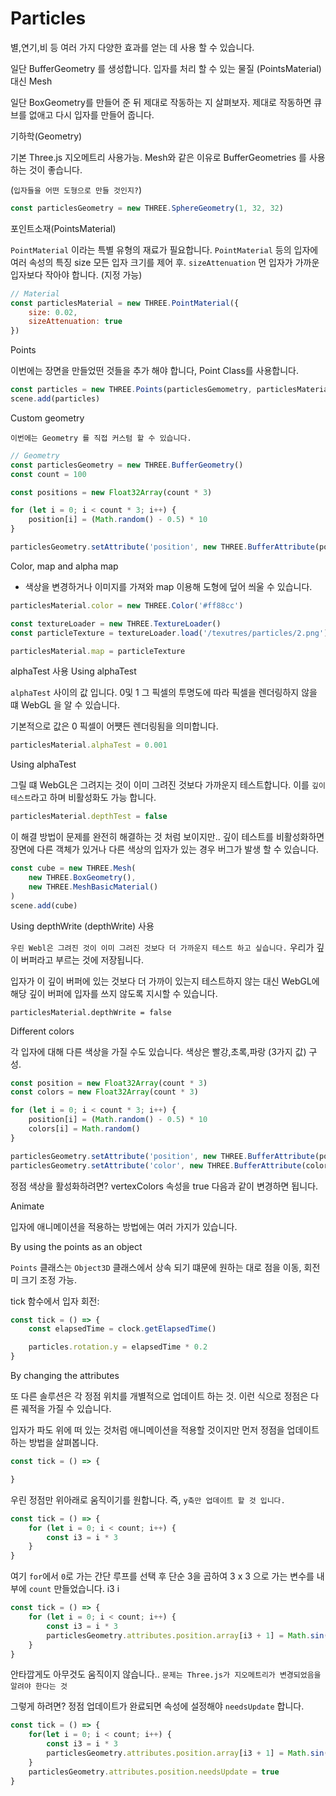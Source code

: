 <h1>Particles</h1>

별,연기,비 등 여러 가지 다양한 효과를 얻는 데 사용 할 수 있습니다.

일단 BufferGeometry 를 생성합니다.
입자를 처리 할 수 있는 물질 (PointsMaterial) 대신 Mesh 


일단 BoxGeometry를 만들어 준 뒤 제대로 작동하는 지 살펴보자.
제대로 작동하면 큐브를 없애고 다시 입자를 만들어 줍니다.



기하학(Geometry)

기본 Three.js 지오메트리 사용가능.
Mesh와 같은 이유로 BufferGeometries 를 사용하는 것이 좋습니다.

(`입자들을 어떤 도형으로 만들 것인지?`)

``` javascript
const particlesGeometry = new THREE.SphereGeometry(1, 32, 32)
```



포인트소재(PointsMaterial)

`PointMaterial` 이라는 특별 유형의 재료가 필요합니다.
`PointMaterial` 등의 입자에 여러 속성의 특징 size 모든 입자 크기를 제어 후.
`sizeAttenuation` 먼 입자가 가까운 입자보다 작아야 합니다. (지정 가능) 


``` javascript
// Material 
const particlesMaterial = new THREE.PointMaterial({
    size: 0.02, 
    sizeAttenuation: true
})
```

Points

이번에는 장면을 만들었떤 것들을 추가 해야 합니다, Point Class를 사용합니다.

``` javascript
const particles = new THREE.Points(particlesGemometry, particlesMaterial)
scene.add(particles)
```



Custom geometry

`이번에는 Geometry 를 직접 커스텀 할 수 있습니다.`

``` javascript
// Geometry 
const particlesGeometry = new THREE.BufferGeometry()
const count = 100

const positions = new Float32Array(count * 3) 

for (let i = 0; i < count * 3; i++) {
    position[i] = (Math.random() - 0.5) * 10 
}

particlesGeometry.setAttribute('position', new THREE.BufferAttribute(position, 3))
```




Color, map and alpha map

- 색상을 변경하거나 이미지를 가져와 map 이용해 도형에 덮어 씌울 수 있습니다.

``` javascript
particlesMaterial.color = new THREE.Color('#ff88cc')
```

``` javascript
const textureLoader = new THREE.TextureLoader()
const particleTexture = textureLoader.load('/texutres/particles/2.png')

particlesMaterial.map = particleTexture
```




alphaTest 사용  Using alphaTest

`alphaTest` 사이의 값 입니다.
0및 1 그 픽셀의 투명도에 따라 픽셀을 렌더링하지 않을 떄 WebGL 을 알 수 있습니다.

기본적으로 값은 0 픽셀이 어쩃든 렌더링됨을 의미합니다.

``` javascript
particlesMaterial.alphaTest = 0.001 
```




Using alphaTest

그릴 떄 WebGL은 그려지는 것이 이미 그려진 것보다 가까운지 테스트합니다.
이를 `깊이 테스트`라고 하며 비활성화도 가능 합니다.

``` javascript
particlesMaterial.depthTest = false 
```

이 해결 방법이 문제를 완전히 해결하는 것 처럼 보이지만..
깊이 테스트를 비활성화하면 장면에 다른 객체가 있거나 다른 색상의 입자가 있는 경우 버그가 발생 할 수 있습니다.

``` javascript
const cube = new THREE.Mesh(
    new THREE.BoxGeometry(),
    new THREE.MeshBasicMaterial()
)
scene.add(cube)
```




Using depthWrite (depthWrite) 사용

`우린 Webl은 그려진 것이 이미 그려진 것보다 더 가까운지 테스트 하고 싶습니다.`
우리가 깊이 버퍼라고 부르는 것에 저장됩니다.

입자가 이 깊이 버퍼에 있는 것보다 더 가까이 있는지 테스트하지 않는 대신 WebGL에 해당 깊이 버퍼에 
입자를 쓰지 않도록 지시할 수 있습니다.

``` javascirpt
particlesMaterial.depthWrite = false
```





Different colors

각 입자에 대해 다른 색상을 가질 수도 있습니다.
색상은 빨강,초록,파랑 (3가지 값) 구성.

``` javascript
const position = new Float32Array(count * 3) 
const colors = new Float32Array(count * 3)

for (let i = 0; i < count * 3; i++) {
    position[i] = (Math.random() - 0.5) * 10
    colors[i] = Math.random()
}

particlesGeometry.setAttribute('position', new THREE.BufferAttribute(position, 3))
particlesGeometry.setAttribute('color', new THREE.BufferAttribute(colors, 3))
```

정점 색상을 활성화하려면? vertexColors 속성을 true 다음과 같이 변경하면 됩니다.







Animate 

입자에 애니메이션을 적용하는 방법에는 여러 가지가 있습니다.


By using the points as an object 

`Points` 클래스는 `Object3D` 클래스에서 상속 되기 떄문에 원하는 대로 점을 이동, 회전 미 크기 조정 가능.

tick 함수에서 입자 회전:

``` javascript
const tick = () => {
    const elapsedTime = clock.getElapsedTime()

    particles.rotation.y = elapsedTime * 0.2
}
```





By changing the attributes

또 다른 솔루션은 각 정점 위치를 개별적으로 업데이트 하는 것.
이런 식으로 정점은 다른 궤적을 가질 수 있습니다.

입자가 파도 위에 떠 있는 것처럼 애니메이션을 적용할 것이지만 먼저 정점을 업데이트하는 방법을 살펴봅니다.


``` javascript
const tick = () => {

}
```

우린 정점만 위아래로 움직이기를 원합니다.
즉, `y축만 업데이트 할 것 입니다.`

``` javascript
const tick = () => {
    for (let i = 0; i < count; i++) {
        const i3 = i * 3
    }
}
```

여기 `for`에서 `0`로 가는 간단 루프를 선택 후 단순 3을 곱하여 3 x 3 으로 가는 변수를 내부에 `count` 만들었습니다.
i3 i 


``` javascript
const tick = () => {
    for (let i = 0; i < count; i++) {
        const i3 = i * 3
        particlesGeometry.attributes.position.array[i3 + 1] = Math.sin(elapsdTime)
    }
}
```

안타깝게도 아무것도 움직이지 않습니다..
`문제는 Three.js가 지오메트리가 변경되었음을 알려야 한다는 것`

그렇게 하려면? 정점 업데이트가 완료되면 속성에 설정해야 `needsUpdate` 합니다. 

``` javascript
const tick = () => {
    for(let i = 0; i < count; i++) {
        const i3 = i * 3
        particlesGeometry.attributes.position.array[i3 + 1] = Math.sin(elapsedTime)
    }
    particlesGeometry.attributes.position.needsUpdate = true
}
```





